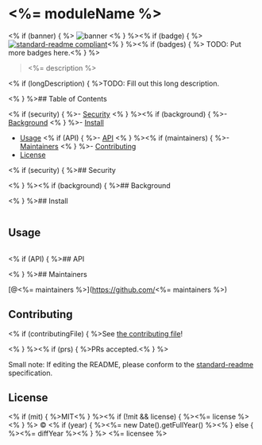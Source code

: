 # <%= moduleName %>
<% if (banner) { %>
![banner](<%= bannerPath %>)
<% } %><% if (badge) { %>
[![standard-readme compliant](https://img.shields.io/badge/standard--readme-OK-green.svg?style=flat-square)](https://github.com/RichardLitt/standard-readme)<% } %><% if (badges) { %>
TODO: Put more badges here.<% } %>

> <%= description %>

<% if (longDescription) { %>TODO: Fill out this long description.

<% } %>## Table of Contents

<% if (security) { %>- [Security](#security)
<% } %><% if (background) { %>- [Background](#background)
<% } %>- [Install](#install)
- [Usage](#usage)
<% if (API) { %>- [API](#api)
<% } %><% if (maintainers) { %>- [Maintainers](#maintainers)
<% } %>- [Contributing](#contributing)
- [License](#license)

<% if (security) { %>## Security

<% } %><% if (background) { %>## Background

<% } %>## Install

```
```

## Usage

```
```

<% if (API) { %>## API

<% } %>## Maintainers

[@<%= maintainers %>](https://github.com/<%= maintainers %>)

## Contributing

<% if (contributingFile) { %>See [the contributing file](contributing.md)!

<% } %><% if (prs) { %>PRs accepted.<% } %>

Small note: If editing the README, please conform to the [standard-readme](https://github.com/RichardLitt/standard-readme) specification.

## License

<% if (mit) { %>MIT<% } %><% if (!mit && license) { %><%= license %><% } %> © <% if (year) { %><%= new Date().getFullYear() %><% } else { %><%= diffYear %><% } %> <%= licensee %>
